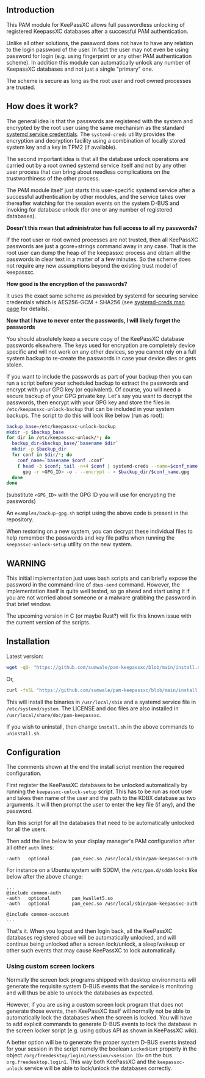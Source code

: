 ## Introduction

This PAM module for KeePassXC allows full passwordless unlocking of registered KeepassXC
databases after a successful PAM authentication.

Unlike all other solutions, the password does not have to have any relation to the
login password of the user. In fact the user may not even be using password for login
(e.g. using fingerprint or any other PAM authentication scheme). In addition this
module can automatically unlock any number of KeepassXC databases and not just a single
"primary" one.

The scheme is secure as long as the root user and root owned processes are trusted.


## How does it work?

The general idea is that the passwords are registered with the system and encrypted
by the root user using the same mechanism as the standard [systemd service credentials](
https://systemd.io/CREDENTIALS). The `systemd-creds` utility provides the encryption and
decryption facility using a combination of locally stored system key and a key in TPM2
(if available).

The second important idea is that all the database unlock operations are carried out by
a root owned systemd service itself and not by any other user process that can bring
about needless complications on the trustworthiness of the other process.

The PAM module itself just starts this user-specific systemd service after a successful
authentication by other modules, and the service takes over thereafter watching for the
session events on the system D-BUS and invoking for database unlock (for one or any
    number of registered databases).

**Doesn't this mean that administrator has full access to all my passwords?**

If the root user or root owned processes are not trusted, then all KeePassXC passwords
are just a gcore+strings command away in any case. That is the root user can dump the
heap of the keepassxc process and obtain all the passwords in clear text in a matter
of a few minutes. So the scheme does not require any new assumptions beyond the existing
trust model of keepassxc.

**How good is the encryption of the passwords?**

It uses the exact same scheme as provided by systemd for securing service credentials
which is AES256-GCM + SHA256 (see [systemd-creds man page](https://www.man7.org/linux/man-pages//man1/systemd-creds.1.html)
    for details).

**Now that I have to never enter the passwords, I will likely forget the passwords**

You should absolutely keep a secure copy of the KeePassXC database passwords elsewhere.
The keys used for encryption are completely device specific and will not work on any
other devices, so you cannot rely on a full system backup to re-create the passwords
in case your device dies or gets stolen.

If you want to include the passwords as part of your backup then you can run a script
before your scheduled backup to extract the passwords and encrypt with your GPG key (or
equivalent). Of course, you will need a secure backup of your GPG private key.
Let's say you want to decrypt the passwords, then encrypt with your GPG key and store
the files in `/etc/keepassxc-unlock-backup` that can be included in your system backups.
The script to do this will look like below (run as root):

```sh
backup_base=/etc/keepassxc-unlock-backup
mkdir -p $backup_base
for dir in /etc/keepassxc-unlock/*; do
  backup_dir=$backup_base/`basename $dir`
  mkdir -p $backup_dir
  for conf in $dir/*; do
    conf_name=`basename $conf .conf`
    { head -3 $conf; tail -n+4 $conf | systemd-creds --name=$conf_name decrypt - -; } | \
      gpg -r <GPG_ID> -o - --encrypt - > $backup_dir/$conf_name.gpg
  done
done
```
(substitute `<GPG_ID>` with the GPG ID you will use for encrypting the passwords)

An `examples/backup-gpg.sh` script using the above code is present in the repository.

When restoring on a new system, you can decrypt these individual files to help remember
the passwords and key file paths when running the `keepassxc-unlock-setup` utility on
the new system.


## WARNING

This initial implementation just uses bash scripts and can briefly expose the password
in the command-line of `dbus-send` command. However, the implementation itself is quite
well tested, so go ahead and start using it if you are not worried about someone or
a malware grabbing the password in that brief window.

The upcoming version in C (or maybe Rust?) will fix this known issue with the current
version of the scripts.


## Installation

Latest version:

```sh
wget -qO- "https://github.com/sumwale/pam-keepassxc/blob/main/install.sh?raw=true" | bash
```

Or,

```sh
curl -fsSL "https://github.com/sumwale/pam-keepassxc/blob/main/install.sh?raw=true" | bash
```

This will install the binaries in `/usr/local/sbin` and a systemd service file in
`/etc/systemd/system`. The LICENSE and doc files are also installed in
`/usr/local/share/doc/pam-keepassxc`.

If you wish to uninstall, then change `install.sh` in the above commands to `uninstall.sh`.


## Configuration

The comments shown at the end the install script mention the required configuration.

First register the KeePassXC databases to be unlocked automatically by running the
`keepassxc-unlock-setup` script. This has to be run as root user and takes then name
of the user and the path to the KDBX database as two arguments. It will then prompt
the user to enter the key file (if any), and the password.

Run this script for all the databases that need to be automatically unlocked for all
the users.

Then add the line below to your display manager's PAM configuration after all other `auth` lines:

```
-auth   optional        pam_exec.so /usr/local/sbin/pam-keepassxc-auth
```

For instance on a Ubuntu system with SDDM, the `/etc/pam.d/sddm` looks like below after
the above change:

```
...
@include common-auth
-auth   optional        pam_kwallet5.so
-auth   optional        pam_exec.so /usr/local/sbin/pam-keepassxc-auth

@include common-account
...

```

That's it. When you logout and then login back, all the KeePassXC databases registered
above will be automatically unlocked, and will continue being unlocked after a screen
lock/unlock, a sleep/wakeup or other such events that may cause KeePassXC to lock
automatically.

### Using custom screen lockers

Normally the screen lock programs shipped with desktop environments will generate
the requisite system D-BUS events that the service is monitoring and will thus be
able to unlock the databases as expected.

However, if you are using a custom screen lock program that does not generate those
events, then KeePassXC itself will normally not be able to automatically lock the
databases when the screen is locked. You will have to add explicit commands to generate
D-BUS events to lock the database in the screen locker script (e.g. using qdbus API as
    shown in KeePassXC wiki).

A better option will be to generate the proper system D-BUS events instead for your
session in the script namely the boolean `LockedHint` property in the object
`/org/freedesktop/login1/session/<session ID>` on the bus `org.freedesktop.login1`.
This way both KeePassXC and the `keepassxc-unlock` service will be able to lock/unlock
the databases correctly.
